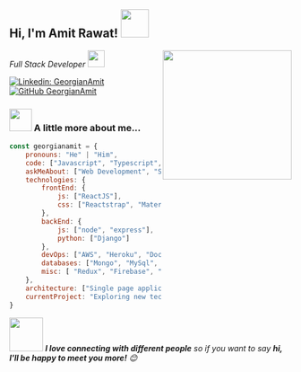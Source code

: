<h2> Hi, I'm Amit Rawat! <img src="https://media.giphy.com/media/mGcNjsfWAjY5AEZNw6/giphy.gif" width="50"></h2>
<img align='right' src="https://media.giphy.com/media/M9gbBd9nbDrOTu1Mqx/giphy.gif" width="230">
<p><em>Full Stack Developer <img src="https://media.giphy.com/media/WUlplcMpOCEmTGBtBW/giphy.gif" width="30"> 
</em></p>

[![Linkedin: GeorgianAmit](https://img.shields.io/badge/-georgianamit-blue?style=flat-square&logo=Linkedin&logoColor=white&link=https://www.linkedin.com/in/georgianamit/)](https://www.linkedin.com/in/georgianamit/)
[![GitHub GeorgianAmit](https://img.shields.io/github/followers/georgianamit?label=follow&style=social)](https://github.com/GeorgianAmit)


### <img src="https://media.giphy.com/media/iHyh3Cl1XWc6vQEjPB/giphy.gif" width="40"> A little more about me...  


```javascript
const georgianamit = {
    pronouns: "He" | "Him",
    code: ["Javascript", "Typescript", "Python", "Java"],
    askMeAbout: ["Web Development", "Software Development", "Designing"],
    technologies: {
        frontEnd: {
            js: ["ReactJS"],
            css: ["Reactstrap", "Material UI", "Ant Design"]
        },
        backEnd: {
            js: ["node", "express"],
            python: ["Django"]
        },
        devOps: ["AWS", "Heroku", "Docker🐳", "Git", "Travis CI"],
        databases: ["Mongo", "MySql", "sqlite"],
        misc: [ "Redux", "Firebase", "Postman", "VSCode"]
    },
    architecture: ["Single page applications", "Serverless Architecture",  "microservices", "event-driven", "design system pattern"],
    currentProject: "Exploring new technologies.",
}
```

<img src="https://media.giphy.com/media/LnQjpWaON8nhr21vNW/giphy.gif" width="60"> <em><b>I love connecting with different people</b> so if you want to say <b>hi, I'll be happy to meet you more!</b> 😊</em>
